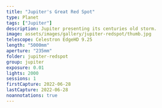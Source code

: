 ```yaml
---
title: "Jupiter's Great Red Spot"
type: Planet
tags: ["Jupiter"]
description: Jupiter presenting its centuries old storm.
image: assets/images/gallery/jupiter-redspot/thumb.jpg
telescope: Celestron EdgeHD 9.25
length: "5000mm"
aperture: "235mm"
folder: jupiter-redspot
group: jupiter
exposure: 0.01
lights: 2000
sessions: 1
firstCapture: 2022-06-28 
lastCapture: 2022-06-28
noannotations: true
---
```

